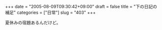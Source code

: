 +++
date = "2005-08-09T09:30:42+09:00"
draft = false
title = "下の日記の補足"
categories = ["日常"]
slug = "403"
+++

<div>夏休みの宿題あるんだけど。</div>
